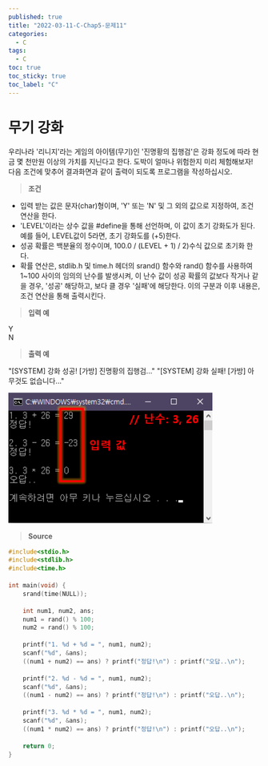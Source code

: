 ```yaml
---
published: true
title: "2022-03-11-C-Chap5-문제11"
categories:
  - C
tags:
  - C
toc: true
toc_sticky: true
toc_label: "C"
---
```


# 무기 강화

우리나라 '리니지'라는 게임의 아이템(무기)인 '진명황의 집행검'은 강화 정도에 따라 현금 몇 천만원 이상의 가치를 지닌다고 한다. 도박이 얼마나 위험한지 미리 체험해보자! 다음 조건에 맞추어 결과화면과 같이 출력이 되도록 프로그램을 작성하십시오.

> **조건**

- 입력 받는 값은 문자(char)형이며, 'Y' 또는 'N' 및 그 외의 값으로 지정하여, 조건 연산을 한다.
- 'LEVEL'이라는 상수 값을 #define을 통해 선언하며, 이 값이 초기 강화도가 된다. 예를 들어, LEVEL값이 5라면, 초기 강화도를 (+5)한다.
- 성공 확률은 백분율의 정수이며, 100.0 / (LEVEL + 1) / 2)수식 값으로 초기화 한다.
- 확률 연산은, stdlib.h 및 time.h 헤더의 srand() 함수와 rand() 함수를 사용하여 1~100 사이의 임의의 난수를 발생시켜, 이 난수 값이 성공 확률의 값보다 작거나 같을 경우, '성공' 해당하고, 보다 클 경우 '실패'에 해당한다. 이의 구분과 이후 내용은, 조건 연산을 통해 출력시킨다.

> **입력 예**

Y  
N

> **출력 예**

"[SYSTEM] 강화 성공! [가방] 진명황의 집행검..."
"[SYSTEM] 강화 실패! [가방] 아무것도 없습니다..."

![image](https://github.com/222SeungHyun/222SeungHyun.github.io/blob/master/_images/%EA%B8%B0%EC%B4%88%ED%94%84%EB%A1%9C%EA%B7%B8%EB%9E%98%EB%B0%8D%205%EC%9E%A5%20%EC%8B%A4%EC%8A%B5-%EB%AC%B8%EC%A0%9C10.png?raw=true)

> **Source**

```C++
#include<stdio.h>
#include<stdlib.h>
#include<time.h>

int main(void) {
	srand(time(NULL));

	int num1, num2, ans;
	num1 = rand() % 100;
	num2 = rand() % 100;

	printf("1. %d + %d = ", num1, num2);
	scanf("%d", &ans);
	((num1 + num2) == ans) ? printf("정답!\n") : printf("오답..\n");

	printf("2. %d - %d = ", num1, num2);
	scanf("%d", &ans);
	((num1 - num2) == ans) ? printf("정답!\n") : printf("오답..\n");

	printf("3. %d * %d = ", num1, num2);
	scanf("%d", &ans);
	((num1 * num2) == ans) ? printf("정답!\n") : printf("오답..\n");

	return 0;
}
```
